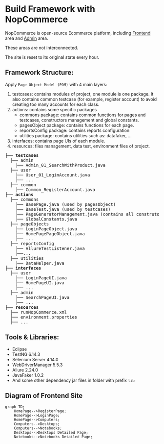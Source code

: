 # Build Framework with NopCommerce
NopCommerce is open-source Ecommerce platform, including [Frontend](https://demo.nopcommerce.com/) area and [Admin](https://admin-demo.nopcommerce.com/login) area. 

These areas are not interconnected. 

The site is reset to its original state every hour.

## Framework Structure:

Apply `Page Object Model (POM)` with 4 main layers:

 1. testcases: contains modules of project, one module is one package. It also contains common testcase (for example, register account) to avoid creating too many accounts for each class. 
 2. actions: contains some specific packages
    - commons package: contains common functions for pages and testcases, constructors management and global constants.
    - pagesObject package: contains functions for each page.
    - reportsConfig package: contains reports configuration
    - utilities package: contains utilities such as: datafaker, ...
 3. interfaces: contains page UIs of each module.
 4. resources: files management, data test, environment files of project.

<pre>
├── <b>testcases</b>
  ├── admin
    ├── Admin_01_SearchWithProduct.java
  ├── user
    ├── User_01_LoginAccount.java
    ├── ...
  ├── common
    ├── Common_RegisterAccount.java
├── <b>actions</b>
  ├── commons
    ├── BasePage.java (used by pagesObject)
    ├── BaseTest.java (used by testcases)
    ├── PageGeneratorManagement.java (contains all construtors)
    ├── GlobalConstants.java
  ├── pageObjects
    ├── LoginPageObject.java
    ├── HomePagePageObject.java
    ├── ...
  ├── reportsConfig
    ├── AllureTestListener.java
    ├──...
  ├── utilities
    ├── DataHelper.java
├── <b>interfaces</b>
  ├── user
    ├── LoginPageUI.java
    ├── HomePageUI.java
    ├── ...
  ├── admin
    ├── SearchPageUI.java
    ├── ...
├── <b>resources</b>
  ├── runNopCommerce.xml
  ├── environment.properties
  ├── ...
</pre>

## Tools & Libraries:
- Eclipse
- TestNG 6.14.3
- Selenium Server 4.14.0
- WebDriverManager 5.5.3
- Allure 2.24.0
- JavaFaker 1.0.2
- And some other dependency jar files in folder with prefix `lib`
## Diagram of Frontend Site

```mermaid
graph TD;
    HomePage-->RegisterPage;
    HomePage-->LoginPage;
    HomePage-->Computers;
    Computers-->Desktops;
    Computers-->Notebooks;
    Desktops-->Desktops Detailed Page;
    Notebooks-->Notebooks Detailed Page;
```

